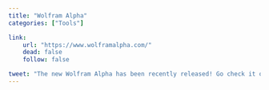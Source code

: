 ```yaml
---
title: "Wolfram Alpha"
categories: ["Tools"]

link:
    url: "https://www.wolframalpha.com/"
    dead: false
    follow: false

tweet: "The new Wolfram Alpha has been recently released! Go check it out!"
---
```

